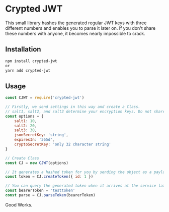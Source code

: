 # Crypted JWT

This small library hashes the generated regular JWT keys with three different numbers and enables you to parse it later on. If you don't share these numbers with anyone, it becomes nearly impossible to crack.
## Installation

```bash
npm install crypted-jwt
or
yarn add crypted-jwt
```

## Usage
```js
const CJWT = require('crypted-jwt')

// Firstly, we send settings in this way and create a Class.
// salt1, salt2, and salt3 determine your encryption keys. Do not share these with anyone!
const options = {
    salt1: 10,
    salt2: 20,
    salt3: 30,
    jsonSecretKey: 'string',
    expiresIn: '365d',
    cryptoSecretKey: 'only 32 character string'
}

// Create Class
const CJ = new CJWT(options)

// It generates a hashed token for you by sending the object as a payload.
const token = CJ.createToken({ id: 1 })

// You can query the generated token when it arrives at the service later on.
const bearerToken = 'testtoken'
const parse = CJ.parseToken(bearerToken)
```

Good Works.